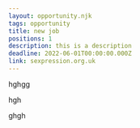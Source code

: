 ```yaml
---
layout: opportunity.njk
tags: opportunity
title: new job
positions: 1
description: this is a description
deadline: 2022-06-01T00:00:00.000Z
link: sexpression.org.uk
---
```

hghgg

hgh

ghgh